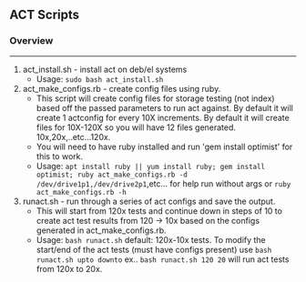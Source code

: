## ACT Scripts


### Overview
------------
1. act_install.sh - install act on deb/el systems
    * Usage: `sudo bash act_install.sh`
2. act_make_configs.rb - create config files using ruby.
    * This script will create config files for storage testing (not index) based off the passed parameters to run act against. By default it will create 1 actconfig for every 10X increments. By default it will create files for 10X-120X so you will have 12 files generated. 10x,20x,..etc...120x.
    * You will need to have ruby installed and run 'gem install optimist' for this to work. 
    * Usage: `apt install ruby || yum install ruby; gem install optimist; ruby act_make_configs.rb -d /dev/drive1p1,/dev/drive2p1`,etc... for help run without args or `ruby act_make_configs.rb -h`
3. runact.sh - run through a series of act configs and save the output.
    * This will start from 120x tests and continue down in steps of 10 to create act test results from 120 -> 10x based on the configs generated in act_make_configs.rb.
    * Usage: `bash runact.sh` default: 120x-10x tests. To modify the start/end of the act tests (must have configs present) use `bash runact.sh upto downto` ex.. `bash runact.sh 120 20` will run act tests from 120x to 20x.
